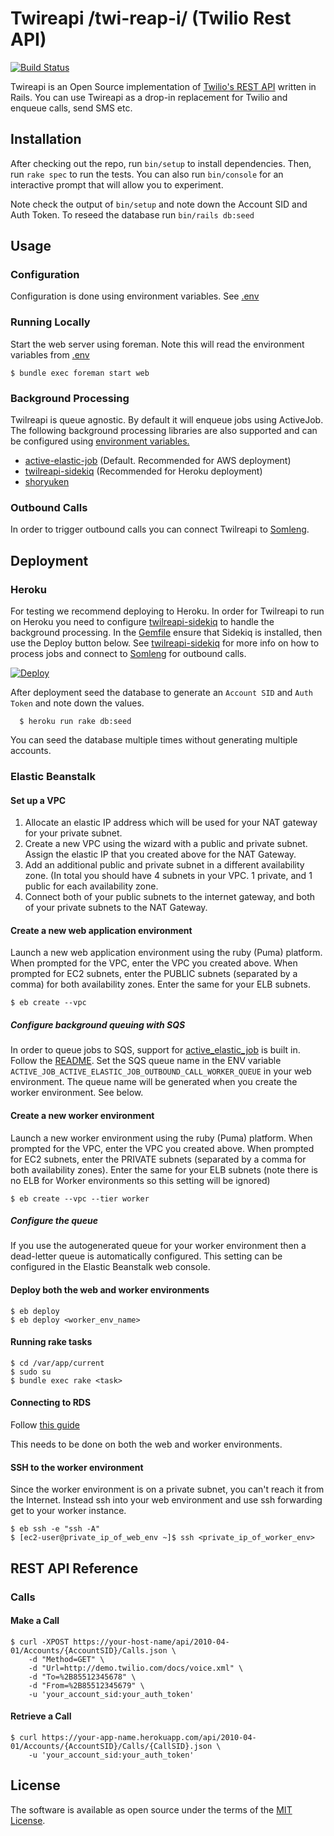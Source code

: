 # Twireapi /twi-reap-i/ (Twilio Rest API)

[![Build Status](https://travis-ci.org/dwilkie/twilreapi.svg?branch=master)](https://travis-ci.org/dwilkie/twilreapi)

Twireapi is an Open Source implementation of [Twilio's REST API](https://www.twilio.com/docs/api/rest) written in Rails. You can use Twireapi as a drop-in replacement for Twilio and enqueue calls, send SMS etc.

## Installation

After checking out the repo, run `bin/setup` to install dependencies. Then, run `rake spec` to run the tests. You can also run `bin/console` for an interactive prompt that will allow you to experiment.

Note check the output of `bin/setup` and note down the Account SID and Auth Token. To reseed the database run `bin/rails db:seed`

## Usage

### Configuration

Configuration is done using environment variables. See [.env](https://github.com/dwilkie/twilreapi/blob/master/.env)

### Running Locally

Start the web server using foreman. Note this will read the environment variables from [.env](https://github.com/dwilkie/twilreapi/blob/master/.env)

```
$ bundle exec foreman start web
```

### Background Processing

Twilreapi is queue agnostic. By default it will enqueue jobs using ActiveJob. The following background processing libraries are also supported and can be configured using [environment variables.](https://github.com/dwilkie/twilreapi/blob/master/.env)

* [active-elastic-job](https://github.com/tawan/active-elastic-job) (Default. Recommended for AWS deployment)
* [twilreapi-sidekiq](https://github.com/dwilkie/twilreapi-sidekiq) (Recommended for Heroku deployment)
* [shoryuken](https://github.com/phstc/shoryuken)

### Outbound Calls

In order to trigger outbound calls you can connect Twilreapi to [Somleng](https://github.com/dwilkie/somleng).

## Deployment

### Heroku

For testing we recommend deploying to Heroku. In order for Twilreapi to run on Heroku you need to configure [twilreapi-sidekiq](https://github.com/dwilkie/twilreapi-sidekiq) to handle the background processing. In the [Gemfile](https://github.com/tawan/active-elastic-job/blob/master/Gemfile) ensure that Sidekiq is installed, then use the Deploy button below. See [twilreapi-sidekiq](https://github.com/dwilkie/twilreapi-sidekiq) for more info on how to process jobs and connect to [Somleng](https://github.com/dwilkie/somleng) for outbound calls.

[![Deploy](https://www.herokucdn.com/deploy/button.svg)](https://heroku.com/deploy)

After deployment seed the database to generate an `Account SID` and `Auth Token` and note down the values.

```
  $ heroku run rake db:seed
```

You can seed the database multiple times without generating multiple accounts.

### Elastic Beanstalk

#### Set up a VPC

1. Allocate an elastic IP address which will be used for your NAT gateway for your private subnet.
2. Create a new VPC using the wizard with a public and private subnet. Assign the elastic IP that you created above for the NAT Gateway.
3. Add an additional public and private subnet in a different availability zone. (In total you should have 4 subnets in your VPC. 1 private, and 1 public for each availability zone.
4. Connect both of your public subnets to the internet gateway, and both of your private subnets to the NAT Gateway.

#### Create a new web application environment

Launch a new web application environment using the ruby (Puma) platform. When prompted for the VPC, enter the VPC you created above. When prompted for EC2 subnets, enter the PUBLIC subnets (separated by a comma) for both availability zones. Enter the same for your ELB subnets.

```
$ eb create --vpc
```

##### Configure background queuing with SQS

In order to queue jobs to SQS, support for [active_elastic_job](https://github.com/tawan/active-elastic-job) is built in. Follow the [README](https://github.com/tawan/active-elastic-job). Set the SQS queue name in the ENV variable `ACTIVE_JOB_ACTIVE_ELASTIC_JOB_OUTBOUND_CALL_WORKER_QUEUE` in your web environment. The queue name will be generated when you create the worker environment. See below.

#### Create a new worker environment

Launch a new worker environment using the ruby (Puma) platform. When prompted for the VPC, enter the VPC you created above. When prompted for EC2 subnets, enter the PRIVATE subnets (separated by a comma for both availability zones). Enter the same for your ELB subnets (note there is no ELB for Worker environments so this setting will be ignored)


```
$ eb create --vpc --tier worker
```

##### Configure the queue

If you use the autogenerated queue for your worker environment then a dead-letter queue is automatically configured. This setting can be configured in the Elastic Beanstalk web console.

#### Deploy both the web and worker environments

```
$ eb deploy
$ eb deploy <worker_env_name>
```

#### Running rake tasks

```
$ cd /var/app/current
$ sudo su
$ bundle exec rake <task>
```

#### Connecting to RDS

Follow [this guide](https://docs.aws.amazon.com/elasticbeanstalk/latest/dg/AWSHowTo.RDS.html?icmpid=docs_elasticbeanstalk_console)

This needs to be done on both the web and worker environments.

#### SSH to the worker environment

Since the worker environment is on a private subnet, you can't reach it from the Internet. Instead ssh into your web environment and use ssh forwarding get to your worker instance.

```
$ eb ssh -e "ssh -A"
$ [ec2-user@private_ip_of_web_env ~]$ ssh <private_ip_of_worker_env>
```

## REST API Reference

### Calls

#### Make a Call

```
$ curl -XPOST https://your-host-name/api/2010-04-01/Accounts/{AccountSID}/Calls.json \
    -d "Method=GET" \
    -d "Url=http://demo.twilio.com/docs/voice.xml" \
    -d "To=%2B85512345678" \
    -d "From=%2B85512345679" \
    -u 'your_account_sid:your_auth_token'
```

#### Retrieve a Call

```
$ curl https://your-app-name.herokuapp.com/api/2010-04-01/Accounts/{AccountSID}/Calls/{CallSID}.json \
    -u 'your_account_sid:your_auth_token'
```

## License

The software is available as open source under the terms of the [MIT License](http://opensource.org/licenses/MIT).
